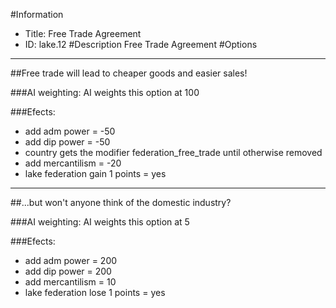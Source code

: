 #Information
 - Title: Free Trade Agreement
 - ID: lake.12
#Description
Free Trade Agreement
#Options

___
##Free trade will lead to cheaper goods and easier sales!

###AI weighting:
AI weights this option at 100


###Efects:<ul><li>add adm power = -50</li><li>add dip power = -50</li><li>country gets the modifier federation_free_trade until otherwise removed</li><li>add mercantilism = -20</li><li>lake federation gain 1 points = yes</li></ul>

___
##...but won't anyone think of the domestic industry?

###AI weighting:
AI weights this option at 5


###Efects:<ul><li>add adm power = 200</li><li>add dip power = 200</li><li>add mercantilism = 10</li><li>lake federation lose 1 points = yes</li></ul>
